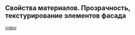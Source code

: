 ## Свойства материалов. Прозрачность, текстурирование элементов фасада

[video](https://player.softculture.cc/embed/online/DIK/DIK_1.1.11_L4-1_Materials_Textures)